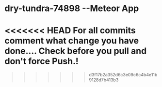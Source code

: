 # dry-tundra-74898 --Meteor App
<<<<<<< HEAD
For all commits comment what change you have done....
Check before you pull and don't force Push.!
=======
>>>>>>> d3f17b2a352d6c3e09c6c4b4e11b9128d7b413b3
